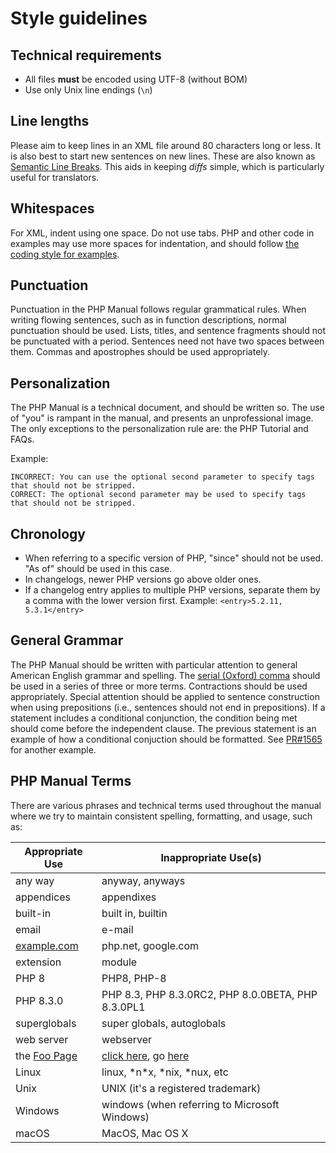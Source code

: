 # Style guidelines

## Technical requirements
- All files **must** be encoded using UTF-8 (without BOM)
- Use only Unix line endings (`\n`)

## Line lengths
Please aim to keep lines in an XML file around 80 characters long or less.
It is also best to start new sentences on new lines.
These are also known as [Semantic Line Breaks](https://sembr.org).
This aids in keeping *diffs* simple, which is particularly useful for translators.

## Whitespaces
For XML, indent using one space. Do not use tabs.
PHP and other code in examples may use more spaces for indentation, and
should follow [the coding style for examples](cs-for-examples).

## Punctuation
Punctuation in the PHP Manual follows regular grammatical rules.
When writing flowing sentences, such as in function descriptions, normal
punctuation should be used.
Lists, titles, and sentence fragments should not be punctuated with
a period.
Sentences need not have two spaces between them.
Commas and apostrophes should be used appropriately.

## Personalization
The PHP Manual is a technical document, and should be written so. The use of "you" is rampant in the manual,
and presents an unprofessional image.  The only exceptions to the personalization rule are: the PHP Tutorial and FAQs.

Example:
```
INCORRECT: You can use the optional second parameter to specify tags that should not be stripped.
CORRECT: The optional second parameter may be used to specify tags that should not be stripped.
```

## Chronology
- When referring to a specific version of PHP, "since" should not be used. "As of" should be used in this case.
- In changelogs, newer PHP versions go above older ones.
- If a changelog entry applies to multiple PHP versions, separate them by a comma with the lower version first.
Example: `<entry>5.2.11, 5.3.1</entry>`

## General Grammar
The PHP Manual should be written with particular attention to general
American English grammar and spelling.
The [serial (Oxford) comma](https://en.wikipedia.org/wiki/Serial_comma)
should be used in a series of three or more terms.
Contractions should be used appropriately.
Special attention should be applied to sentence construction when using
prepositions (i.e., sentences should not end in prepositions).
If a statement includes a conditional conjunction, the condition being
met should come before the independent clause.
The previous statement is an example of how a conditional conjuction
should be formatted.
See [PR#1565](https://github.com/php/doc-en/pull/1565) for another
example.

## PHP Manual Terms

There are various phrases and technical terms used throughout the manual where
we try to maintain consistent spelling, formatting, and usage, such as:

Appropriate Use          | Inappropriate Use(s)
-------------------------|--------------------------------------------
any way                  | anyway, anyways
appendices               | appendixes
built-in                 | built in, builtin
email                    | e-mail
[example.com][example]   | php.net, google.com
extension                | module
PHP 8                    | PHP8, PHP-8
PHP 8.3.0                | PHP 8.3, PHP 8.3.0RC2, PHP 8.0.0BETA, PHP 8.3.0PL1
superglobals             | super globals, autoglobals
web server               | webserver
the [Foo Page][example]  | [click here][example], go [here][example]
Linux                    | linux, \*n\*x, \*nix, \*nux, etc
Unix                     | UNIX (it's a registered trademark)
Windows                  | windows (when referring to Microsoft Windows)
macOS                    | MacOS, Mac OS X

[example]: http://example.com
